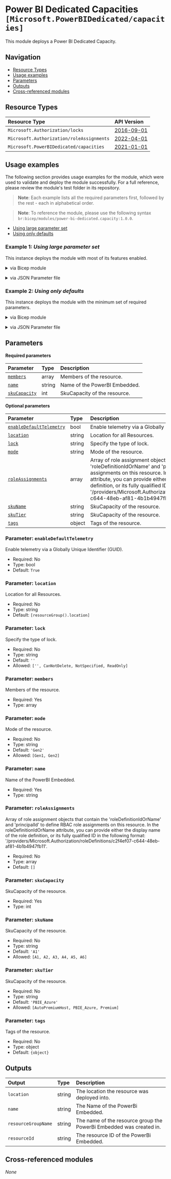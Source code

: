 # Power BI Dedicated Capacities `[Microsoft.PowerBIDedicated/capacities]`

This module deploys a Power BI Dedicated Capacity.

## Navigation

- [Resource Types](#Resource-Types)
- [Usage examples](#Usage-examples)
- [Parameters](#Parameters)
- [Outputs](#Outputs)
- [Cross-referenced modules](#Cross-referenced-modules)

## Resource Types

| Resource Type | API Version |
| :-- | :-- |
| `Microsoft.Authorization/locks` | [2016-09-01](https://learn.microsoft.com/en-us/azure/templates/Microsoft.Authorization/locks) |
| `Microsoft.Authorization/roleAssignments` | [2022-04-01](https://learn.microsoft.com/en-us/azure/templates/Microsoft.Authorization/2022-04-01/roleAssignments) |
| `Microsoft.PowerBIDedicated/capacities` | [2021-01-01](https://learn.microsoft.com/en-us/azure/templates/Microsoft.PowerBIDedicated/2021-01-01/capacities) |

## Usage examples

The following section provides usage examples for the module, which were used to validate and deploy the module successfully. For a full reference, please review the module's test folder in its repository.

>**Note**: Each example lists all the required parameters first, followed by the rest - each in alphabetical order.

>**Note**: To reference the module, please use the following syntax `br:bicep/modules/power-bi-dedicated.capacity:1.0.0`.

- [Using large parameter set](#example-1-using-large-parameter-set)
- [Using only defaults](#example-2-using-only-defaults)

### Example 1: _Using large parameter set_

This instance deploys the module with most of its features enabled.


<details>

<summary>via Bicep module</summary>

```bicep
module capacity 'br:bicep/modules/power-bi-dedicated.capacity:1.0.0' = {
  name: '${uniqueString(deployment().name, location)}-test-pbdcapcom'
  params: {
    // Required parameters
    members: [
      '<managedIdentityPrincipalId>'
    ]
    name: 'pbdcapcom001'
    skuCapacity: 1
    // Non-required parameters
    enableDefaultTelemetry: '<enableDefaultTelemetry>'
    lock: {
      kind: 'CanNotDelete'
      name: 'myCustomLockName'
    }
    roleAssignments: [
      {
        principalIds: [
          '<managedIdentityPrincipalId>'
        ]
        principalType: 'ServicePrincipal'
        roleDefinitionIdOrName: 'Reader'
      }
    ]
    tags: {
      Environment: 'Non-Prod'
      'hidden-title': 'This is visible in the resource name'
      Role: 'DeploymentValidation'
    }
  }
}
```

</details>
<p>

<details>

<summary>via JSON Parameter file</summary>

```json
{
  "$schema": "https://schema.management.azure.com/schemas/2019-04-01/deploymentParameters.json#",
  "contentVersion": "1.0.0.0",
  "parameters": {
    // Required parameters
    "members": {
      "value": [
        "<managedIdentityPrincipalId>"
      ]
    },
    "name": {
      "value": "pbdcapcom001"
    },
    "skuCapacity": {
      "value": 1
    },
    // Non-required parameters
    "enableDefaultTelemetry": {
      "value": "<enableDefaultTelemetry>"
    },
    "lock": {
      "value": "CanNotDelete"
    },
    "roleAssignments": {
      "value": [
        {
          "principalIds": [
            "<managedIdentityPrincipalId>"
          ],
          "principalType": "ServicePrincipal",
          "roleDefinitionIdOrName": "Reader"
        }
      ]
    },
    "tags": {
      "value": {
        "Environment": "Non-Prod",
        "hidden-title": "This is visible in the resource name",
        "Role": "DeploymentValidation"
      }
    }
  }
}
```

</details>
<p>

### Example 2: _Using only defaults_

This instance deploys the module with the minimum set of required parameters.


<details>

<summary>via Bicep module</summary>

```bicep
module capacity 'br:bicep/modules/power-bi-dedicated.capacity:1.0.0' = {
  name: '${uniqueString(deployment().name, location)}-test-pbdcapmin'
  params: {
    // Required parameters
    members: [
      '<managedIdentityPrincipalId>'
    ]
    name: 'pbdcapmin001'
    skuCapacity: 1
    // Non-required parameters
    enableDefaultTelemetry: '<enableDefaultTelemetry>'
  }
}
```

</details>
<p>

<details>

<summary>via JSON Parameter file</summary>

```json
{
  "$schema": "https://schema.management.azure.com/schemas/2019-04-01/deploymentParameters.json#",
  "contentVersion": "1.0.0.0",
  "parameters": {
    // Required parameters
    "members": {
      "value": [
        "<managedIdentityPrincipalId>"
      ]
    },
    "name": {
      "value": "pbdcapmin001"
    },
    "skuCapacity": {
      "value": 1
    },
    // Non-required parameters
    "enableDefaultTelemetry": {
      "value": "<enableDefaultTelemetry>"
    }
  }
}
```

</details>
<p>


## Parameters

**Required parameters**

| Parameter | Type | Description |
| :-- | :-- | :-- |
| [`members`](#parameter-members) | array | Members of the resource. |
| [`name`](#parameter-name) | string | Name of the PowerBI Embedded. |
| [`skuCapacity`](#parameter-skucapacity) | int | SkuCapacity of the resource. |

**Optional parameters**

| Parameter | Type | Description |
| :-- | :-- | :-- |
| [`enableDefaultTelemetry`](#parameter-enabledefaulttelemetry) | bool | Enable telemetry via a Globally Unique Identifier (GUID). |
| [`location`](#parameter-location) | string | Location for all Resources. |
| [`lock`](#parameter-lock) | string | Specify the type of lock. |
| [`mode`](#parameter-mode) | string | Mode of the resource. |
| [`roleAssignments`](#parameter-roleassignments) | array | Array of role assignment objects that contain the 'roleDefinitionIdOrName' and 'principalId' to define RBAC role assignments on this resource. In the roleDefinitionIdOrName attribute, you can provide either the display name of the role definition, or its fully qualified ID in the following format: '/providers/Microsoft.Authorization/roleDefinitions/c2f4ef07-c644-48eb-af81-4b1b4947fb11'. |
| [`skuName`](#parameter-skuname) | string | SkuCapacity of the resource. |
| [`skuTier`](#parameter-skutier) | string | SkuCapacity of the resource. |
| [`tags`](#parameter-tags) | object | Tags of the resource. |

### Parameter: `enableDefaultTelemetry`

Enable telemetry via a Globally Unique Identifier (GUID).
- Required: No
- Type: bool
- Default: `True`

### Parameter: `location`

Location for all Resources.
- Required: No
- Type: string
- Default: `[resourceGroup().location]`

### Parameter: `lock`

Specify the type of lock.
- Required: No
- Type: string
- Default: `''`
- Allowed: `['', CanNotDelete, NotSpecified, ReadOnly]`

### Parameter: `members`

Members of the resource.
- Required: Yes
- Type: array

### Parameter: `mode`

Mode of the resource.
- Required: No
- Type: string
- Default: `'Gen2'`
- Allowed: `[Gen1, Gen2]`

### Parameter: `name`

Name of the PowerBI Embedded.
- Required: Yes
- Type: string

### Parameter: `roleAssignments`

Array of role assignment objects that contain the 'roleDefinitionIdOrName' and 'principalId' to define RBAC role assignments on this resource. In the roleDefinitionIdOrName attribute, you can provide either the display name of the role definition, or its fully qualified ID in the following format: '/providers/Microsoft.Authorization/roleDefinitions/c2f4ef07-c644-48eb-af81-4b1b4947fb11'.
- Required: No
- Type: array
- Default: `[]`

### Parameter: `skuCapacity`

SkuCapacity of the resource.
- Required: Yes
- Type: int

### Parameter: `skuName`

SkuCapacity of the resource.
- Required: No
- Type: string
- Default: `'A1'`
- Allowed: `[A1, A2, A3, A4, A5, A6]`

### Parameter: `skuTier`

SkuCapacity of the resource.
- Required: No
- Type: string
- Default: `'PBIE_Azure'`
- Allowed: `[AutoPremiumHost, PBIE_Azure, Premium]`

### Parameter: `tags`

Tags of the resource.
- Required: No
- Type: object
- Default: `{object}`


## Outputs

| Output | Type | Description |
| :-- | :-- | :-- |
| `location` | string | The location the resource was deployed into. |
| `name` | string | The Name of the PowerBi Embedded. |
| `resourceGroupName` | string | The name of the resource group the PowerBi Embedded was created in. |
| `resourceId` | string | The resource ID of the PowerBi Embedded. |

## Cross-referenced modules

_None_
